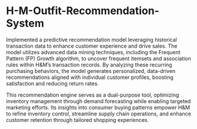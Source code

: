 # H-M-Outfit-Recommendation-System

Implemented a predictive recommendation model leveraging historical transaction data to enhance customer experience and drive sales. The model utilizes advanced data mining techniques, including the Frequent Pattern (FP) Growth algorithm, to uncover frequent itemsets and association rules within H&M’s transaction records. By analyzing these recurring purchasing behaviors, the model generates personalized, data-driven recommendations aligned with individual customer profiles, boosting satisfaction and reducing return rates.

This recommendation engine serves as a dual-purpose tool, optimizing inventory management through demand forecasting while enabling targeted marketing efforts. Its insights into consumer buying patterns empower H&M to refine inventory control, streamline supply chain operations, and enhance customer retention through tailored shopping experiences.
 
